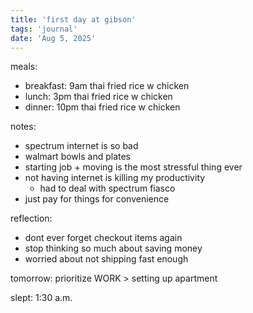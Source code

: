 ```yaml
---
title: 'first day at gibson'
tags: 'journal'
date: 'Aug 5, 2025'
---
```


meals:

- breakfast: 9am thai fried rice w chicken
- lunch: 3pm thai fried rice w chicken
- dinner: 10pm thai fried rice w chicken

notes:

- spectrum internet is so bad
- walmart bowls and plates
- starting job + moving is the most stressful thing ever
- not having internet is killing my productivity
  - had to deal with spectrum fiasco
- just pay for things for convenience

reflection:

- dont ever forget checkout items again
- stop thinking so much about saving money
- worried about not shipping fast enough

tomorrow: prioritize WORK > setting up apartment

slept: 1:30 a.m.
